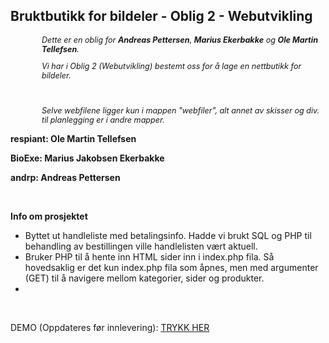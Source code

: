<h2>Bruktbutikk for bildeler - Oblig 2 - Webutvikling</h2>

<div style="margin: 10px 0; padding-left: 50px; font-size: 90%; font-style: italic;">
  <p>Dette er en oblig for <b>Andreas Pettersen</b>, <b>Marius Ekerbakke</b> og <b>Ole Martin Tellefsen</b>.</p>
  <p>Vi har i Oblig 2 (Webutvikling) bestemt oss for å lage en nettbutikk for bildeler.</p><br />

  <p>Selve webfilene ligger kun i mappen "webfiler", alt annet av skisser og div. til planlegging er i andre mapper.</p>
</div>

<p><b>respiant: Ole Martin Tellefsen</b></p>
<p><b>BioExe: Marius Jakobsen Ekerbakke</b></p>
<p><b>andrp: Andreas Pettersen</b></p><br />

<b>Info om prosjektet</b> 
<ul>
  <li>Byttet ut handleliste med betalingsinfo. Hadde vi brukt SQL og PHP til behandling av bestillingen ville handlelisten vært aktuell.</li>
  <li>Bruker PHP til å hente inn HTML sider inn i index.php fila. Så hovedsaklig er det kun index.php fila som åpnes, men med argumenter (GET) til å navigere mellom kategorier, sider og produkter.</li>
  <li></li>
</ul>
<br />
<p>DEMO (Oppdateres før innlevering): <a href="http://www.it-stud.hiof.no/~olemte/weboblig2/">TRYKK HER</a></p>
